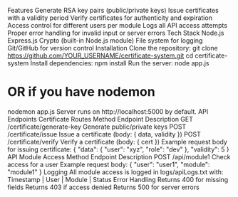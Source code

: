 Features
Generate RSA key pairs (public/private keys)
Issue certificates with a validity period
Verify certificates for authenticity and expiration
Access control for different users per module
Logs all API access attempts
Proper error handling for invalid input or server errors
Tech Stack
Node.js
Express.js
Crypto (built-in Node.js module)
File system for logging
Git/GitHub for version control
Installation
Clone the repository:
git clone https://github.com/YOUR_USERNAME/certificate-system.git
cd certificate-system
Install dependencies:
npm install
Run the server:
node app.js
# OR if you have nodemon
nodemon app.js
Server runs on http://localhost:5000 by default.
API Endpoints
Certificate Routes
Method	Endpoint	Description
GET	/certificate/generate-key	Generate public/private keys
POST	/certificate/issue	Issue a certificate (body: { data, validity })
POST	/certificate/verify	Verify a certificate (body: { cert })
Example request body for issuing certificate:
{
  "data": { "user": "xyz", "role": "dev" },
  "validity": 5
}
API Module Access
Method	Endpoint	Description
POST	/api/module1	Check access for a user
Example request body:
{
  "user": "user1",
  "module": "module1"
}
Logging
All module access is logged in logs/apiLogs.txt with:
Timestamp | User | Module | Status
Error Handling
Returns 400 for missing fields
Returns 403 if access denied
Returns 500 for server errors
